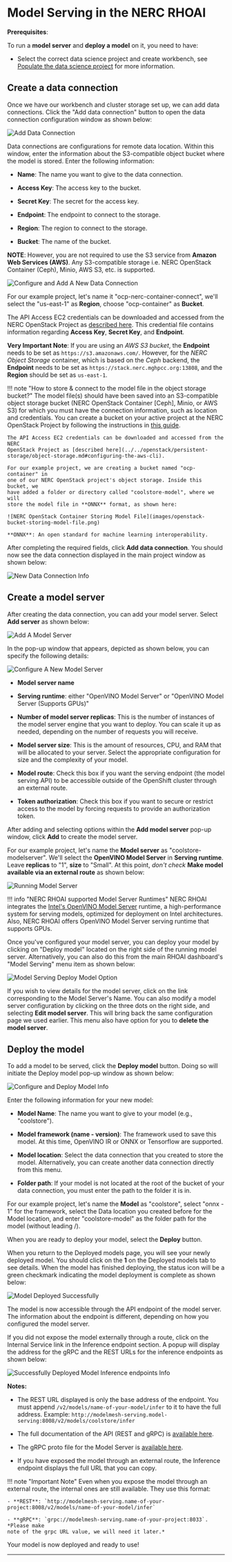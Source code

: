 # Model Serving in the NERC RHOAI

**Prerequisites**:

To run a **model server** and **deploy a model** on it, you need to have:

- Select the correct data science project and create workbench, see [Populate
the data science project](using-projects-the-rhoai.md#populate-the-data-science-project)
for more information.

## Create a data connection

Once we have our workbench and cluster storage set up, we can add data connections.
Click the "Add data connection" button to open the data connection configuration
window as shown below:

![Add Data Connection](images/add-data-connection.png)

Data connections are configurations for remote data location. Within this window,
enter the information about the S3-compatible object bucket where the model is stored.
Enter the following information:

- **Name**: The name you want to give to the data connection.

- **Access Key**: The access key to the bucket.

- **Secret Key**: The secret for the access key.

- **Endpoint**: The endpoint to connect to the storage.

- **Region**: The region to connect to the storage.

- **Bucket**: The name of the bucket.

**NOTE**: However, you are not required to use the S3 service from **Amazon Web
Services (AWS)**. Any S3-compatible storage i.e. NERC OpenStack Container (Ceph),
Minio, AWS S3, etc. is supported.

![Configure and Add A New Data Connection](images/configure-a-new-data-connection.png)

For our example project, let's name it "ocp-nerc-container-connect", we'll select
the "us-east-1" as **Region**, choose "ocp-container" as **Bucket**.

The API Access EC2 credentials can be downloaded and accessed from the NERC OpenStack
Project as [described here](../../openstack/persistent-storage/object-storage.md#configuring-the-aws-cli).
This credential file contains information regarding **Access Key**,
**Secret Key**, and **Endpoint**.

**Very Important Note**: If you are using an *AWS S3 bucket*, the **Endpoint**
needs to be set as `https://s3.amazonaws.com/`. However, for the *NERC Object Storage*
container, which is based on the *Ceph* backend, the **Endpoint** needs to be set
as `https://stack.nerc.mghpcc.org:13808`, and the **Region** should be set as `us-east-1`.

!!! note "How to store & connect to the model file in the object storage bucket?"
    The model file(s) should have been saved into an S3-compatible object storage
    bucket (NERC OpenStack Container [Ceph], Minio, or AWS S3) for which you must
    have the connection information, such as location and credentials. You can
    create a bucket on your active project at the NERC OpenStack Project by following
    the instructions in [this guide](../../openstack/persistent-storage/object-storage.md).

    The API Access EC2 credentials can be downloaded and accessed from the NERC
    OpenStack Project as [described here](../../openstack/persistent-storage/object-storage.md#configuring-the-aws-cli).

    For our example project, we are creating a bucket named "ocp-container" in
    one of our NERC OpenStack project's object storage. Inside this bucket, we
    have added a folder or directory called "coolstore-model", where we will
    store the model file in **ONNX** format, as shown here:

    ![NERC OpenStack Container Storing Model File](images/openstack-bucket-storing-model-file.png)

    **ONNX**: An open standard for machine learning interoperability.

After completing the required fields, click **Add data connection**. You should
now see the data connection displayed in the main project window as shown below:

![New Data Connection Info](images/data-connection-info.png)

## Create a model server

After creating the data connection, you can add your model server. Select
**Add server** as shown below:

![Add A Model Server](images/add-a-model-server.png)

In the pop-up window that appears, depicted as shown below, you can specify the
following details:

![Configure A New Model Server](images/configure-a-new-model-server.png)

- **Model server name**

- **Serving runtime**: either "OpenVINO Model Server" or "OpenVINO Model Server
(Supports GPUs)"

- **Number of model server replicas**: This is the number of instances of the
model server engine that you want to deploy. You can scale it up as needed,
depending on the number of requests you will receive.

- **Model server size**: This is the amount of resources, CPU, and RAM that will
be allocated to your server. Select the appropriate configuration for size and
the complexity of your model.

- **Model route**: Check this box if you want the serving endpoint (the model serving
API) to be accessible outside of the OpenShift cluster through an external route.

- **Token authorization**: Check this box if you want to secure or restrict access
to the model by forcing requests to provide an authorization token.

After adding and selecting options within the **Add model server** pop-up
window, click **Add** to create the model server.

For our example project, let's name the **Model server** as "coolstore-modelserver".
We'll select the **OpenVINO Model Server** in **Serving runtime**. Leave **replicas**
to "1", **size** to "Small". At this point, *don't check*
**Make model available via an external route** as shown below:

![Running Model Server](images/running-model-server.png)

!!! info "NERC RHOAI supported Model Server Runtimes"
    NERC RHOAI integrates the [Intel's OpenVINO Model Server](https://docs.openvino.ai/latest/ovms_what_is_openvino_model_server.html)
    runtime, a high-performance system for serving models, optimized for deployment
    on Intel architectures. Also, NERC RHOAI offers OpenVINO Model Server serving
    runtime that supports GPUs.

Once you've configured your model server, you can deploy your model by clicking
on "Deploy model" located on the right side of the running model server. Alternatively,
you can also do this from the main RHOAI dashboard's "Model Serving" menu item as
shown below:

![Model Serving Deploy Model Option](images/model-serving-deploy-model-option.png)

If you wish to view details for the model server, click on the link corresponding
to the Model Server's Name. You can also modify a model server configuration by
clicking on the three dots on the right side, and selecting **Edit model server**.
This will bring back the same configuration page we used earlier. This menu also
have option for you to **delete the model server**.

## Deploy the model

To add a model to be served, click the **Deploy model** button. Doing so will
initiate the Deploy model pop-up window as shown below:

![Configure and Deploy Model Info](images/configure-and-deploy-model.png)

Enter the following information for your new model:

- **Model Name**: The name you want to give to your model (e.g., "coolstore").

- **Model framework (name - version)**: The framework used to save this model.
At this time, OpenVINO IR or ONNX or Tensorflow are supported.

- **Model location**: Select the data connection that you created to store the
model. Alternatively, you can create another data connection directly from this
menu.

- **Folder path**: If your model is not located at the root of the bucket of your
data connection, you must enter the path to the folder it is in.

For our example project, let's name the **Model** as "coolstore", select
"onnx - 1" for the framework, select the Data location you created before for the
Model location, and enter "coolstore-model" as the folder path for the model
(without leading /).

When you are ready to deploy your model, select the **Deploy** button.

When you return to the Deployed models page, you will see your newly deployed model.
You should click on the **1** on the Deployed models tab to see details. When the
model has finished deploying, the status icon will be a green checkmark indicating
the model deployment is complete as shown below:

![Model Deployed Successfully](images/model-deployed-successful.png)

The model is now accessible through the API endpoint of the model server. The
information about the endpoint is different, depending on how you configured the
model server.

If you did not expose the model externally through a route, click on the Internal
Service link in the Inference endpoint section. A popup will display the address
for the gRPC and the REST URLs for the inference endpoints as shown below:

![Successfully Deployed Model Inference endpoints Info](images/deployed-model-inference-endpoints.png)

**Notes:**

- The REST URL displayed is only the base address of the endpoint. You must
append `/v2/models/name-of-your-model/infer` to it to have the full address.
Example: `http://modelmesh-serving.model-serving:8008/v2/models/coolstore/infer`

- The full documentation of the API (REST and gRPC) is [available here](https://github.com/kserve/kserve/blob/master/docs/predict-api/v2/required_api.md).

- The gRPC proto file for the Model Server is [available here](https://github.com/kserve/kserve/blob/master/docs/predict-api/v2/grpc_predict_v2.proto).

- If you have exposed the model through an external route, the Inference endpoint
displays the full URL that you can copy.

!!! note "Important Note"
    Even when you expose the model through an external route, the internal ones
    are still available. They use this format:

    - **REST**: `http://modelmesh-serving.name-of-your-project:8008/v2/models/name-of-your-model/infer`

    - **gRPC**: `grpc://modelmesh-serving.name-of-your-project:8033`. *Please make
    note of the grpc URL value, we will need it later.*

Your model is now deployed and ready to use!

---
